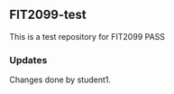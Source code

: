 ## FIT2099-test

This is a test repository for FIT2099 PASS

###  Updates

Changes done by student1.